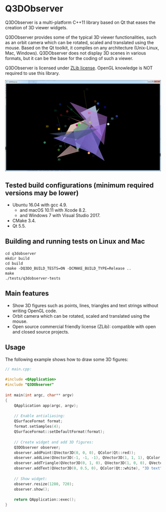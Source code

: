 Q3DObserver
===========

Q3DObserver is a multi-platform C++11 library based on Qt that eases the creation of 3D viewer widgets.

Q3DObserver provides some of the typical 3D viewer functionalities, such as an orbit camera which can be rotated, scaled and translated using the mouse. Based on the Qt toolkit, it compiles on any architecture (Unix-Linux, Mac, Windows). Q3DObserver does not display 3D scenes in various formats, but it can be the base for the coding of such a viewer.

Q3DObserver is licensed under [ZLib license](LICENSE.txt). OpenGL knowledge is NOT required to use this library.

![screenshot of some 3D shapes rendered with Q3DObserver](screenshot.png?raw=true)

## Tested build configurations (minimum required versions may be lower)

* Ubuntu 16.04 with gcc 4.9.
	* and macOS 10.11 with Xcode 8.2.
	* and Windows 7 with Visual Studio 2017.
* CMake 3.4.
* Qt 5.5.

## Building and running tests on Linux and Mac

```
cd q3dobserver
mkdir build
cd build
cmake -DQ3DO_BUILD_TESTS=ON -DCMAKE_BUILD_TYPE=Release ..
make
./tests/q3dobserver-tests
```

## Main features

* Show 3D figures such as points, lines, triangles and text strings without writing OpenGL code.
* Orbit camera which can be rotated, scaled and translated using the mouse.
* Open source commercial friendly license (ZLib): compatible with open and closed source projects.

## Usage

The following example shows how to draw some 3D figures:

```cpp
// main.cpp:

#include <QApplication>
#include "Q3DObserver"

int main(int argc, char** argv)
{
    QApplication app(argc, argv);

    // Enable antialiasing:
    QSurfaceFormat format;
    format.setSamples(4);
    QSurfaceFormat::setDefaultFormat(format);

    // Create widget and add 3D figures:
    Q3DObserver observer;
    observer.addPoint(QVector3D(0, 0, 0), QColor(Qt::red));
    observer.addLine(QVector3D(-1, -1, -1), QVector3D(1, 1, 1), QColor(Qt::green));
    observer.addTriangle(QVector3D(0, 1, 0), QVector3D(1, 0, 0), QVector3D(-1, 0, 0), QColor(Qt::blue));
    observer.addText(QVector3D(0, 0.5, 0), QColor(Qt::white), "3D text");

    // Show widget:
    observer.resize(1280, 720);
    observer.show();

    return QApplication::exec();
}
```
